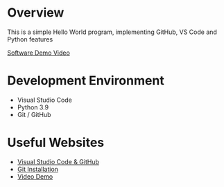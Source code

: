 # Overview

This is a simple Hello World program, implementing GitHub, VS Code and Python features


[Software Demo Video](http://youtube.link.goes.here)

# Development Environment

* Visual Studio Code
* Python 3.9
* Git / GitHub 


# Useful Websites

* [Visual Studio Code & GitHub](https://code.visualstudio.com/download)
* [Git Installation](https://git-scm.com/book/en/v2/Getting-Started-Installing-Git)
* [Video Demo](https://youtu.be/C9t-LSxnZh4)